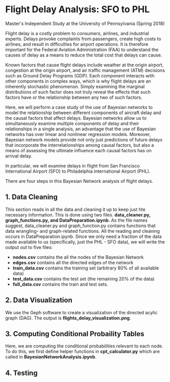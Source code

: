 # Flight Delay Analysis: SFO to PHL
Master's Independent Study at the University of Pennsylvania (Spring 2018)

Flight delay is a costly problem to consumers, airlines, and industrial experts. Delays provoke complaints from passengers, create high costs to airlines, and result in difficulties for airport operations. It is therefore important for the Federal Aviation Administration (FAA) to understand the causes of delay as a means to reduce the total cost that delays can cause.

Known factors that cause flight delays include weather at the origin airport, congestion at the origin airport, and air traffic management (ATM) decisions such as Ground Delay Programs (GDP). Each component interacts with other components in complex ways, which is why flight delays are an inherently stochastic phenomenon. Simply examining the marginal distributions of such factor does not truly reveal the effects that such factors have or the relationship between any two of such factors.

Here, we will perform a case study of the use of Bayesian networks to model the relationship between different components of aircraft delay and the causal factors that affect delays. Bayesian networks allow us to simultaneously examine multiple components of delay and their relationships in a single analysis, an advantage that the use of Bayesian networks has over linear and nonlinear regression models. Moreover, Bayesian network models provide not only just predictions of future delays that incorporate the interrelationships among causal factors, but also a means of assessing the ultimate influence each causal factors has on arrival delay.

In particular, we will examine delays in flight from San Francisco International Airport (SFO) to Philadelphia International Airport (PHL).

There are four steps in this Bayesian Network analysis of flight delays.

## 1. Data Cleaning

This section reads in all the data and cleaning it up to keep just hte necessary information. This is done using two files. **data_cleaner.py, graph_functions.py, and DataPreparation.ipynb.** As the file names suggest, data_cleaner.py and graph_function.py contains functions that data wrangling- and graph-related functions. All the reading and cleaning occurs in DataPreparation.ipynb. Since we only need a fraction of the data made available to us (specifically, just the PHL - SFO data), we will write the output out to five files:

- **nodes.csv** contains the all the nodes of the Bayesian Network
- **edges.csv** contains all the directed edges of the network
- **train_data.csv** contains the training set (arbitrary 80% of all available data)
- **test_data.csv** contains the test set (the remaining 20% of the data)
- **full_data.csv** contains the train and test sets.

## 2. Data Visualization

We use the Geph software to create a visualization of the directed acylic graph (DAG). The output is **flights_delay_visualization.png**.

## 3. Computing Conditional Probaility Tables

Here, we are computing the conditional probabilities relevant to each node. To do this, we first define helper functions in **cpt_calculator.py** which are called in **BayesianNetworkAnalysis.ipynb**.

## 4. Testing
